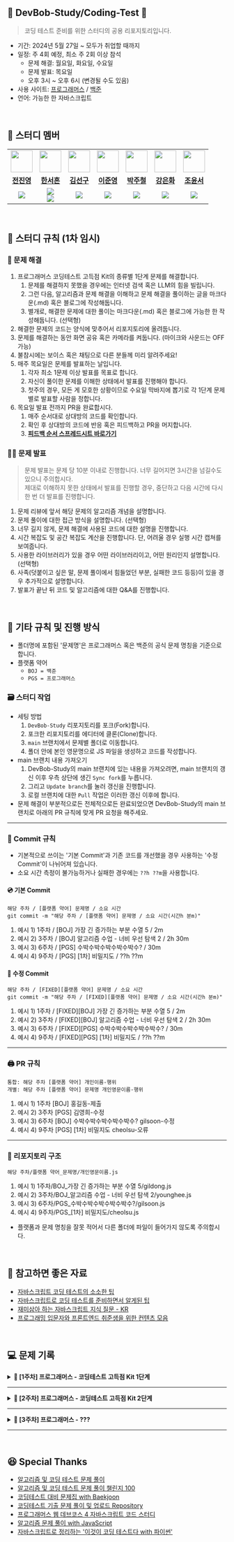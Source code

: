 ## 🍙 DevBob-Study/Coding-Test 🍙
> 코딩 테스트 준비를 위한 스터디의 공용 리포지토리입니다.

- 기간: 2024년 5월 27일 ~ 모두가 취업할 때까지
- 일정: 주 4회 예정, 최소 주 2회 이상 참석
    -  문제 해결: 월요일, 화요일, 수요일
    -  문제 발표: 목요일
    -  오후 3시 ~ 오후 6시 (변경될 수도 있음)
- 사용 사이트: [프로그래머스](https://school.programmers.co.kr/learn/challenges?order=acceptance_desc&languages=javascript) / [백준](https://www.acmicpc.net/step)
- 언어: 가능한 한 자바스크립트

<br/>

## 🤗 스터디 멤버
<table>
 <tr>
    <td align="center"><a href="https://github.com/espoiryoung"><img src="https://avatars.githubusercontent.com/u/80727081" width="50px;" alt=""></a></td>
    <td align="center"><a href="https://github.com/gkstjgms"><img src="https://avatars.githubusercontent.com/u/55805522" width="50px;" alt=""></a></td>
    <td align="center"><a href="https://github.com/haegu97"><img src="https://avatars.githubusercontent.com/u/108677235" width="50px;" alt=""></a></td>
    <td align="center"><a href="https://github.com/JieunIee"><img src="https://avatars.githubusercontent.com/u/86454901" width="50px;" alt=""></a></td>
    <td align="center"><a href="https://github.com/jukrap"><img src="https://avatars.githubusercontent.com/u/11244617" width="50px;" alt=""></a></td>
    <td align="center"><a href="https://github.com/murramge"><img src="https://avatars.githubusercontent.com/u/60298173" width="50px;" alt=""></a></td>
    <td align="center"><a href="https://github.com/zyyyun"><img src="https://avatars.githubusercontent.com/u/115001774" width="50px;" alt=""></a></td>
  </tr>
  <tr>
    <td align="center"><a href="https://github.com/espoiryoung"><b>전진영</b></a></td>
    <td align="center"><a href="https://github.com/gkstjgms"><b>한서흔</b></a></td>
    <td align="center"><a href="https://github.com/haegu97"><b>김선구</b></a></td>
    <td align="center"><a href="https://github.com/moko0428"><b>이준영</b></a></td>
    <td align="center"><a href="https://github.com/jukrap"><b>박주철</b></a></td>
    <td align="center"><a href="https://github.com/murramge"><b>강은화</b></a></td>
    <td align="center"><a href="https://github.com/zyyyun"><b>조윤서</b></a></td>
  </tr>
  <tr> 
    <td align="center"><img src="https://img.shields.io/badge/Javascript-F7DF1E?style=for-the-badge&logo=javascript&logoColor=white"></td>
    <td align="center"><img src="https://img.shields.io/badge/Javascript-F7DF1E?style=for-the-badge&logo=javascript&logoColor=white"><br/><img src="https://img.shields.io/badge/Python-3776AB?style=for-the-badge&logo=python&logoColor=white"></td>
    <td align="center"><img src="https://img.shields.io/badge/Javascript-F7DF1E?style=for-the-badge&logo=javascript&logoColor=white"></td>
    <td align="center"><img src="https://img.shields.io/badge/Javascript-F7DF1E?style=for-the-badge&logo=javascript&logoColor=white"></td>
    <td align="center"><img src="https://img.shields.io/badge/Javascript-F7DF1E?style=for-the-badge&logo=javascript&logoColor=white"></td>
    <td align="center"><img src="https://img.shields.io/badge/Javascript-F7DF1E?style=for-the-badge&logo=javascript&logoColor=white"></td>
    <td align="center"><img src="https://img.shields.io/badge/Javascript-F7DF1E?style=for-the-badge&logo=javascript&logoColor=white"></td>
  </tr> 
</table>
<br/>

## 📢 스터디 규칙 (1차 임시)
### 🤔 문제 해결
1. 프로그래머스 코딩테스트 고득점 Kit의 종류별 1단계 문제를 해결합니다.
   1. 문제를 해결하지 못했을 경우에는 인터넷 검색 혹은 LLM의 힘을 빌립니다.
   2. 그런 다음, 알고리즘과 문제 해결을 이해하고 문제 해결을 풀이하는 글을 마크다운(.md) 혹은 블로그에 작성해둡니다.
   3. 별개로, 해결한 문제에 대한 풀이는 마크다운(.md) 혹은 블로그에 가능한 한 작성해둡니다. (선택형)
2. 해결한 문제의 코드는 양식에 맞추어서 리포지토리에 올려둡니다.
3. 문제를 해결하는 동안 화면 공유 혹은 카메라를 켜둡니다. (마이크와 사운드는 OFF 가능)
4. 불참시에는 보이스 혹은 채팅으로 다른 분들께 미리 알려주세요!
5. 매주 목요일은 문제를 발표하는 날입니다.
   1. 각자 최소 1문제 이상 발표를 목표로 합니다.
   2. 자신이 풀이한 문제를 이해한 상태에서 발표를 진행해야 합니다.
   3. 첫주의 경우, 모든 게 모호한 상황이므로 수요일 막바지에 뽑기로 각 1단계 문제별로 발표할 사람을 정합니다.
6. 목요일 발표 전까지 PR을 완료합시다.
   1. 매주 순서대로 상대방의 코드를 확인합니다.
   2. 확인 후 상대방의 코드에 반응 혹은 피드백하고 PR을 머지합니다.
   3. <strong>[피드백 순서 스프레드시트 바로가기](https://docs.google.com/spreadsheets/d/1enOYnRr3T-MFvWaLJQ0gEaToxAmxymSP8yXep1Iz_jI/edit?usp=sharing)</strong>

### 👩‍🏫 문제 발표
> 문제 발표는 문제 당 10분 이내로 진행합니다. 너무 길어지면 3시간을 넘길수도 있으니 주의합시다. <br>
> 제대로 이해하지 못한 상태에서 발표를 진행할 경우, 중단하고 다음 시간에 다시 한 번 더 발표를 진행합니다.
1. 문제 리뷰에 앞서 해당 문제의 알고리즘 개념을 설명합니다.
2. 문제 풀이에 대한 접근 방식을 설명합니다. (선택형)
3. 너무 길지 않게, 문제 해결에 사용된 코드에 대한 설명을 진행합니다.
4. 시간 복잡도 및 공간 복잡도 계산을 진행합니다. 단, 어려울 경우 실행 시간 캡쳐를 보여줍니다.
5. 사용한 라이브러리가 있을 경우 어떤 라이브러리이고, 어떤 원리인지 설명합니다. (선택형)
6. 사족(덧붙이고 싶은 말, 문제 풀이에서 힘들었던 부분, 실패한 코드 등등)이 있을 경우 추가적으로 설명합니다.
7. 발표가 끝난 뒤 코드 및 알고리즘에 대한 Q&A를 진행합니다.

<br/>

## 📍 기타 규칙 및 진행 방식
- 폴더명에 포함된 '문제명'은 프로그래머스 혹은 백준의 공식 문제 명칭을 기준으로 합니다.
- 플랫폼 약어
   - `BOJ = 백준`
   - `PGS = 프로그래머스`
### 🗃 스터디 작업
- 세팅 방법
   1. `DevBob-Study` 리포지토리를 포크(Fork)합니다.
   2. 포크한 리포지토리를 에디터에 클론(Clone)합니다.
   3. `main` 브랜치에서 문제별 폴더로 이동합니다.
   4. 폴더 안에 본인 영문명으로 JS 파일을 생성하고 코드를 작성합니다.
- main 브랜치 내용 가져오기
   1. DevBob-Study의 main 브랜치에 있는 내용을 가져오려면, main 브랜치의 갱신 이후 우측 상단에 생긴 `Sync fork`를 누릅니다.
   2. 그리고 `Update branch`를 눌러 갱신을 진행합니다.
   3. 로컬 브랜치에 대한 `Pull` 작업은 이러한 갱신 이후에 합니다.
- 문제 해결이 부분적으로든 전체적으로든 완료되었으면 DevBob-Study의 main 브랜치로 아래의 PR 규칙에 맞게 PR 요청을 해주세요.
---
### 💽 Commit 규칙
- 기본적으로 쓰이는 '기본 Commit'과 기존 코드를 개선했을 경우 사용하는 '수정 Commit'이 나뉘어져 있습니다.
- 소요 시간 측정이 불가능하거나 실패한 경우에는 `??h ??m`을 사용합니다.
#### 💿 기본 Commit
```
해당 주차 / [플랫폼 약어] 문제명 / 소요 시간
git commit -m "해당 주차 / [플랫폼 약어] 문제명 / 소요 시간(시간h 분m)"
```
1. 예시 1) 1주차 / [BOJ] 가장 긴 증가하는 부분 수열 5 / 2m
2. 예시 2) 3주차 / [BOJ] 알고리즘 수업 - 너비 우선 탐색 2 / 2h 30m
3. 예시 3) 6주차 / [PGS] 수박수박수박수박수박수? / 30m
4. 예시 4) 9주차 / [PGS] [1차] 비밀지도 / ??h ??m
#### 📀 수정 Commit
```
해당 주차 / [FIXED][플랫폼 약어] 문제명 / 소요 시간
git commit -m "해당 주차 / [FIXED][플랫폼 약어] 문제명 / 소요 시간(시간h 분m)"
```
1. 예시 1) 1주차 / [FIXED][BOJ] 가장 긴 증가하는 부분 수열 5 / 2m
2. 예시 2) 3주차 / [FIXED][BOJ] 알고리즘 수업 - 너비 우선 탐색 2 / 2h 30m
3. 예시 3) 6주차 / [FIXED][PGS] 수박수박수박수박수박수? / 30m
4. 예시 4) 9주차 / [FIXED][PGS] [1차] 비밀지도 / ??h ??m
---
### 🖨 PR 규칙
```
통합: 해당 주차 [플랫폼 약어] 개인이름-행위
개별: 해당 주차 [플랫폼 약어] 문제명 개인영문이름-행위
```
1. 예시 1) 1주차 [BOJ] 홍길동-제출
2. 예시 2) 3주차 [PGS] 김영희-수정
3. 예시 3) 6주차 [BOJ] 수박수박수박수박수박수? gilsoon-수정
4. 예시 4) 9주차 [PGS] [1차] 비밀지도 cheolsu-오류
---
### 📁 리포지토리 구조
```
해당 주차/플랫폼 약어_문제명/개인영문이름.js
```
1. 예시 1) 1주차/BOJ_가장 긴 증가하는 부분 수열 5/gildong.js
2. 예시 2) 3주차/BOJ_알고리즘 수업 - 너비 우선 탐색 2/younghee.js
3. 예시 3) 6주차/PGS_수박수박수박수박수박수?/gilsoon.js
4. 예시 4) 9주차/PGS_[1차] 비밀지도/cheolsu.js
- 플랫폼과 문제 명칭을 잘못 적어서 다른 폴더에 파일이 들어가지 않도록 주의합시다.

<br/>

## 📑 참고하면 좋은 자료
- [자바스크립트 코딩 테스트의 소소한 팁](https://github.com/ProgWon/JS-CodingTest)
- [자바스크립트로 코딩 테스트를 준비하면서 알게된 팁](https://velog.io/@cu1210/JS%EB%A1%9C-%EC%BD%94%EB%94%A9%ED%85%8C%EC%8A%A4%ED%8A%B8-%EC%B2%98%EC%9D%8C-%EC%A4%80%EB%B9%84%ED%95%98%EB%A9%B4%EC%84%9C-%EC%95%8C%EA%B2%8C%EB%90%9C-%ED%95%A8%EC%88%98-%ED%8C%81)
- [재미삼아 하는 자바스크립트 지식 질문 - KR](https://github.com/lydiahallie/javascript-questions/blob/master/ko-KR/README-ko_KR.md)
- [프로그래밍 입문자와 프론트엔드 취준생을 위한 컨텐츠 모음](https://github.com/SangYoonLee1231/content-list-for-frontend-dreamers)
  
<br/>

## 💻 문제 기록
<details markdown="1">
<summary><strong> 💾 [1주차] 프로그래머스 - 코딩테스트 고득점 Kit 1단계 </summary></strong>
<br>

| 알고리즘 | 문제 | 레벨 | URL |
| :--: | :--: | :--: | :--: |
| 해시 | 폰켓몬 | 1 | https://school.programmers.co.kr/learn/courses/30/lessons/1845 |
| 해시 | 완주하지 못한 선수 | 1 | https://school.programmers.co.kr/learn/courses/30/lessons/42576 |
| 스택/큐 | 같은 숫자는 싫어 | 1 | https://school.programmers.co.kr/learn/courses/30/lessons/12906 |
| 정렬 | K번째수 | 1 | https://school.programmers.co.kr/learn/courses/30/lessons/42748 |
| 완전탐색 | 최소직사각형 | 1 | https://school.programmers.co.kr/learn/courses/30/lessons/86491 |
| 완전탐색 | 모의고사 | 1 | https://school.programmers.co.kr/learn/courses/30/lessons/42840 |
| 탐욕법(Greedy) | 체육복 | 1 | https://school.programmers.co.kr/learn/courses/30/lessons/42862 |

</details>

----------

<details markdown="1">
<summary><strong> 💾 [2주차] 프로그래머스 - 코딩테스트 고득점 Kit 2단계 </summary></strong>
<br>

| 알고리즘 | 문제 | 레벨 | URL |
| :--: | :--: | :--: | :--: |
| 해시 | 전화번호 목록 | 2 | https://school.programmers.co.kr/learn/courses/30/lessons/42577 |
| 해시 | 의상 | 2 | https://school.programmers.co.kr/learn/courses/30/lessons/42578 |
| 스택/큐 | 기능개발 | 2 | https://school.programmers.co.kr/learn/courses/30/lessons/42586 |
| 스택/큐 | 올바른 괄호 | 2 | https://school.programmers.co.kr/learn/courses/30/lessons/12909 |
| 스택/큐 | 프로세스 | 2 | https://school.programmers.co.kr/learn/courses/30/lessons/42587 |
| 스택/큐 | 다리를 지나는 트럭 | 2 | https://school.programmers.co.kr/learn/courses/30/lessons/42583 |
| 스택/큐 | 주식가격 | 2 | https://school.programmers.co.kr/learn/courses/30/lessons/42584 |
| 힙(Heap) | 더 맵게 | 2 | https://school.programmers.co.kr/learn/courses/30/lessons/42626 |
| 정렬 | 가장 큰 수 | 2 | https://school.programmers.co.kr/learn/courses/30/lessons/42746 |
| 정렬 | H-Index | 2 | https://school.programmers.co.kr/learn/courses/30/lessons/42747 |

</details>

----------

<details markdown="1">
<summary><strong> 💾 [3주차] 프로그래머스 - ??? </summary></strong>
<br>

| 알고리즘 | 문제 | 레벨 | URL |
| :--: | :--: | :--: | :--: |
| ??? | ??? | 2 | ??? |

</details>

----------

<br/>

## 😆 Special Thanks
- [알고리즘 및 코딩 테스트 문제 풀이](https://github.com/Seongho0503/Algo_Study)
- [알고리즘 및 코딩 테스트 문제 풀이 챌린지 100](https://github.com/ellynhan/challenge100-codingtest-study)
- [코딩테스트 대비 문제집 with Baekjoon](https://github.com/tony9402/baekjoon)
- [코딩테스트 기출 문제 풀이 및 업로드 Repository](https://github.com/CodeTest-StudyGroup/Code-Test-Study)
- [프로그래머스 웹 데브코스 4 자바스크립트 코드 스터디](https://github.com/prgrms-web-devcourse/FEDC4-JS-code-study)
- [알고리즘 문제 풀이 with JavaScript](https://github.com/JeongHwan-dev/algorithm-solving-with-js)
- [자바스크립트로 정리하는 '이것이 코딩 테스트다 with 파이썬'](https://github.com/gayoungyeom/js-coding-test)
